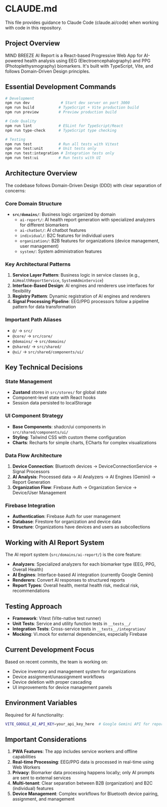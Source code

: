 # CLAUDE.md

This file provides guidance to Claude Code (claude.ai/code) when working with code in this repository.

## Project Overview

MIND BREEZE AI Report is a React-based Progressive Web App for AI-powered health analysis using EEG (Electroencephalography) and PPG (Photoplethysmography) biomarkers. It's built with TypeScript, Vite, and follows Domain-Driven Design principles.

## Essential Development Commands

```bash
# Development
npm run dev              # Start dev server on port 3000
npm run build           # TypeScript + Vite production build
npm run preview         # Preview production build

# Code Quality
npm run lint            # ESLint for TypeScript/React
npm run type-check      # TypeScript type checking

# Testing
npm run test            # Run all tests with Vitest
npm run test:unit       # Unit tests only
npm run test:integration # Integration tests only
npm run test:ui         # Run tests with UI
```

## Architecture Overview

The codebase follows Domain-Driven Design (DDD) with clear separation of concerns:

### Core Domain Structure
- **`src/domains/`**: Business logic organized by domain
  - `ai-report/`: AI health report generation with specialized analyzers for different biomarkers
  - `ai-chatbot/`: AI chatbot features
  - `individual/`: B2C features for individual users
  - `organization/`: B2B features for organizations (device management, user management)
  - `system/`: System administration features

### Key Architectural Patterns
1. **Service Layer Pattern**: Business logic in service classes (e.g., `AiHealthReportService`, `SystemAdminService`)
2. **Interface-Based Design**: AI engines and renderers use interfaces for flexibility
3. **Registry Pattern**: Dynamic registration of AI engines and renderers
4. **Signal Processing Pipeline**: EEG/PPG processors follow a pipeline pattern for data transformation

### Important Path Aliases
- `@/` → `src/`
- `@core/` → `src/core/`
- `@domains/` → `src/domains/`
- `@shared/` → `src/shared/`
- `@ui/` → `src/shared/components/ui/`

## Key Technical Decisions

### State Management
- **Zustand** stores in `src/stores/` for global state
- Component-level state with React hooks
- Session data persisted to localStorage

### UI Component Strategy
- **Base Components**: shadcn/ui components in `src/shared/components/ui/`
- **Styling**: Tailwind CSS with custom theme configuration
- **Charts**: Recharts for simple charts, ECharts for complex visualizations

### Data Flow Architecture
1. **Device Connection**: Bluetooth devices → DeviceConnectionService → Signal Processors
2. **AI Analysis**: Processed data → AI Analyzers → AI Engines (Gemini) → Report Generation
3. **Organization Flow**: Firebase Auth → Organization Service → Device/User Management

### Firebase Integration
- **Authentication**: Firebase Auth for user management
- **Database**: Firestore for organization and device data
- **Structure**: Organizations have devices and users as subcollections

## Working with AI Report System

The AI report system (`src/domains/ai-report/`) is the core feature:
- **Analyzers**: Specialized analyzers for each biomarker type (EEG, PPG, Overall Health)
- **AI Engines**: Interface-based AI integration (currently Google Gemini)
- **Renderers**: Convert AI responses to structured reports
- **Report Types**: Overall health, mental health risk, medical risk, recommendations

## Testing Approach

- **Framework**: Vitest (Vite-native test runner)
- **Unit Tests**: Service and utility function tests in `__tests__/`
- **Integration Tests**: Cross-service tests in `__tests__/integration/`
- **Mocking**: Vi.mock for external dependencies, especially Firebase

## Current Development Focus

Based on recent commits, the team is working on:
- Device inventory and management system for organizations
- Device assignment/unassignment workflows
- Device deletion with proper cascading
- UI improvements for device management panels

## Environment Variables

Required for AI functionality:
```bash
VITE_GOOGLE_AI_API_KEY=your_api_key_here  # Google Gemini API for report generation
```

## Important Considerations

1. **PWA Features**: The app includes service workers and offline capabilities
2. **Real-time Processing**: EEG/PPG data is processed in real-time using Web Workers
3. **Privacy**: Biomarker data processing happens locally; only AI prompts are sent to external services
4. **Multi-tenant**: Clear separation between B2B (organization) and B2C (individual) features
5. **Device Management**: Complex workflows for Bluetooth device pairing, assignment, and management